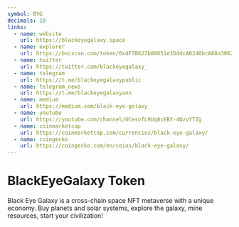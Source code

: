 ```yaml
---
symbol: BYG
decimals: 18
links:
  - name: website
    url: https://blackeyegalaxy.space
  - name: explorer
    url: https://bscscan.com/token/0x4F7B627b88651e3DddcA0240bcA68a3062632C8c
  - name: twitter
    url: https://twitter.com/blackeyegalaxy_
  - name: telegram
    url: https://t.me/blackeyegalaxypublic
  - name: telegram_news
    url: https://t.me/blackeyegalaxyann
  - name: medium
    url: https://medium.com/black-eye-galaxy
  - name: youtube
    url: https://youtube.com/channel/UCesvfL9Uq8cEBY-4QzvYTZg
  - name: coinmarketcap
    url: https://coinmarketcap.com/currencies/black-eye-galaxy/
  - name: coingecko
    url: https://coingecko.com/en/coins/black-eye-galaxy/
---
```


# BlackEyeGalaxy Token

Black Eye Galaxy is a cross-chain space NFT metaverse with a unique economy. Buy planets and solar systems, explore the galaxy, mine resources, start your civilization!
